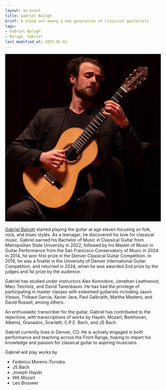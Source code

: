 ```yaml
---
layout: an-event
title: Gabriel Balogh
brief: A stand out among a new generation of classical guitarists
tags:
- Gabriel Balogh
- Balogh, Gabriel
last_modified_at: 2025-05-02
---
```

![Gabriel Balogh](/pics/20240930-GabrielBalogh.jpg)

[Gabriel Balogh](https://www.gabrielbalogh.com/) started playing the guitar at age eleven focusing on folk, rock, and blues styles. As a teenager, he discovered his love for classical music. Gabriel earned his Bachelor of Music in Classical Guitar from Metropolitan State University in 2022, followed by his Master of Music in Guitar Performance from the San Francisco Conservatory of Music in 2024. In 2014, he won first prize in the Denver Classical Guitar Competition. In 2019, he was a finalist in the University of Denver International Guitar Competition, and returned in 2024, when he was awarded 2nd prize by the judges and 1st prize by the audience.

Gabriel has studied under instructors Alex Komodore, Jonathan Leathwood, Marc Teicholz, and David Tanenbaum. He has had the privilege of participating in master classes with esteemed guitarists including Jason Vieaux, Thibaut Garcia, Xavier Jara, Paul Galbraith, Martha Masters, and David Russell, among others. 

An enthusiastic transcriber for the guitar, Gabriel has contributed to the repertoire, with transcriptions of works by Haydn, Mozart, Beethoven, Albeniz, Granados, Scarlatti, C.P.E. Bach, and JS Bach. 

Gabriel currently lives in Denver, CO. He is actively engaged in both performance and teaching across the Front Range, hoping to impart his knowledge and passion for classical guitar to aspiring musicians. 

Gabriel will play works by
* Federico Moreno-Torroba
* JS Bach
* Joseph Haydn
* WA Mozart
* Leo Brouwer
